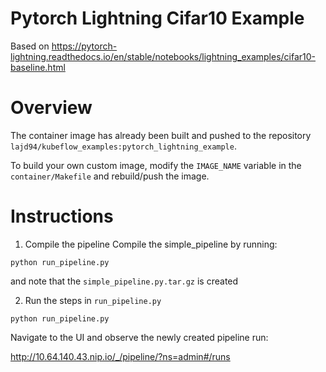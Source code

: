 # Pytorch Lightning Cifar10 Example

Based on https://pytorch-lightning.readthedocs.io/en/stable/notebooks/lightning_examples/cifar10-baseline.html

# Overview
The container image has already been built and pushed to the repository `lajd94/kubeflow_examples:pytorch_lightning_example`.

To build your own custom image, modify the `IMAGE_NAME` variable in the `container/Makefile` and rebuild/push the image.

# Instructions

1. Compile the pipeline
Compile the simple_pipeline by running:
```commandline
python run_pipeline.py
```
and note that the `simple_pipeline.py.tar.gz` is created

2. Run the steps in `run_pipeline.py`

```commandline
python run_pipeline.py
```

Navigate to the UI and observe the newly created pipeline run:

http://10.64.140.43.nip.io/_/pipeline/?ns=admin#/runs
